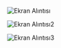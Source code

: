 ![Ekran Alıntısı](https://github.com/erenssimsek/Is_Takip_ve_Yonetim_Sistemi/assets/93097999/c6966172-3f9f-441a-999c-65b675d0f923)

![Ekran Alıntısı2](https://github.com/erenssimsek/Is_Takip_ve_Yonetim_Sistemi/assets/93097999/15cbe45a-1d73-49d4-b68d-d0797ba567f1)

![Ekran Alıntısı3](https://github.com/erenssimsek/Is_Takip_ve_Yonetim_Sistemi/assets/93097999/f62bb3ef-04f7-4f1e-820f-152d77ccd89e)

